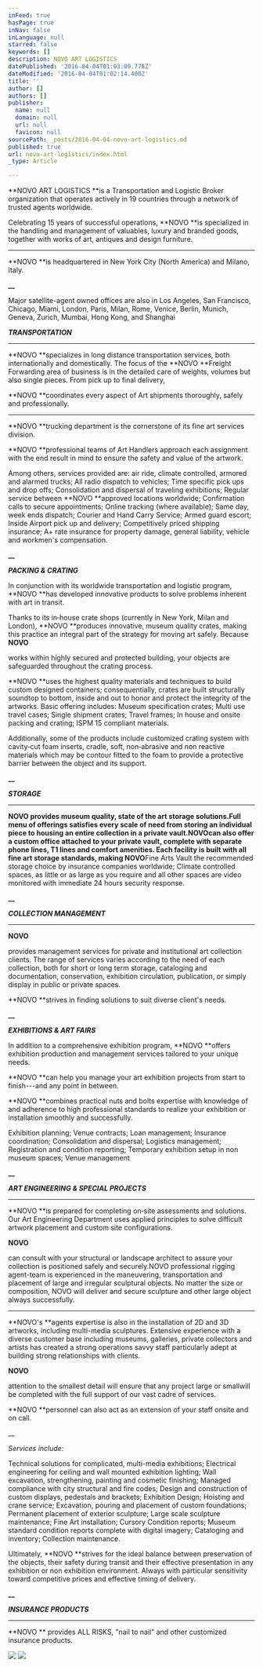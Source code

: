 ```yaml
---
inFeed: true
hasPage: true
inNav: false
inLanguage: null
starred: false
keywords: []
description: NOVO ART LOGISTICS
datePublished: '2016-04-04T01:03:09.778Z'
dateModified: '2016-04-04T01:02:14.400Z'
title: ''
author: []
authors: []
publisher:
  name: null
  domain: null
  url: null
  favicon: null
sourcePath: _posts/2016-04-04-novo-art-logistics.md
published: true
url: novo-art-logistics/index.html
_type: Article

---
```

**NOVO ART LOGISTICS **is a
Transportation and Logistic Broker organization that operates actively in 19
countries through a network of trusted agents worldwide.

Celebrating 15 years of successful operations, **NOVO **is specialized in the handling and management of valuables, luxury and branded
goods, together with works of art, antiques and design furniture.

****

**NOVO **is headquartered in New York City
(North America) and Milano, Italy.

**__**

Major satellite-agent owned offices are also in Los
Angeles, San Francisco, Chicago, Miami, London, Paris, Milan, Rome, Venice,
Berlin, Munich, Geneva, Zurich, Mumbai, Hong Kong, and Shanghai

**_TRANSPORTATION_**

****

**NOVO **specializes in long distance transportation services, both
internationally and domestically. The focus of the **NOVO **Freight
Forwarding area of business is in the detailed care of weights, volumes but
also single pieces. From pick up to final delivery,

**NOVO **coordinates
every aspect of Art shipments thoroughly, safely and professionally.

****

**NOVO **trucking department is the cornerstone
of its fine art services division.

**NOVO **professional teams of Art
Handlers approach each assignment with the end result in mind to ensure the
safety and value of the artwork.

Among others, services provided are: air ride, climate controlled,
armored and alarmed trucks; All radio dispatch to vehicles; Time specific pick ups and drop offs;
Consolidation and dispersal of traveling exhibitions; Regular service between **NOVO **approved locations worldwide; Confirmation calls to secure appointments;
Online tracking (where available); Same day, week
ends dispatch; Courier and Hand Carry
Service; Armed guard escort; Inside Airport
pick up and delivery; Competitively
priced shipping insurance; A+ rate insurance for property damage, general
liability, vehicle and workmen's compensation.

**__**

**_PACKING & CRATING_**

In conjunction with its worldwide transportation and logistic program, **NOVO **has developed innovative products to solve problems inherent with art in
transit.

Thanks to its in‐house
crate shops (currently in New York, Milan and London), **NOVO **produces
innovative, museum quality crates, making this
practice an integral part of the strategy for moving art safely. Because **NOVO**

works within highly secured and protected building, your objects are
safeguarded throughout the crating process.

**NOVO **uses the highest
quality materials and techniques to build custom designed
containers; consequentially, crates are built structurally soundtop to bottom, inside and out to honor and protect
the integrity of the artworks. Basic offering includes: Museum specification
crates; Multi use travel cases; Single shipment crates; Travel frames; In house and onsite
packing and crating; ISPM 15 compliant materials. 

Additionally, some of the products include
customized crating system with cavity‐cut foam
inserts, cradle, soft, non‐abrasive
and non reactive materials which may be
contour fitted to the foam to provide a
protective barrier between the object and its support.

**__**

**_STORAGE_**

****

**NOVO **provides museum quality, state of the art storage solutions.Full menu of offerings satisfies every scale of
need from storing an individual piece to housing an entire collection in a
private vault.******NOVO******can also offer a custom office attached to your
private vault, complete with separate phone lines, T1 lines and comfort
amenities. Each facility is built with all fine art storage standards, making **NOVO******Fine Arts Vault the recommended storage choice by insurance companies
worldwide; Climate controlled spaces, as little or
as large as you require and all other spaces are video monitored with immediate
24 hours security response.

**__**

**_COLLECTION MANAGEMENT_**

****

**NOVO**

provides management services for
private and institutional art collection clients. The range of services varies
according to the need of each collection, both for short or long term storage,
cataloging and documentation, conservation, exhibition circulation,
publication, or simply display in public or private spaces. 

**NOVO **strives
in finding solutions to suit diverse client's needs.

**__**

**_EXHIBITIONS & ART FAIRS_**

In addition to a comprehensive exhibition program, **NOVO **offers exhibition production and management services tailored to your unique
needs.

**NOVO **can help you manage your art exhibition projects from start
to finish---and any point in between.

**NOVO **combines practical nuts and bolts
expertise with knowledge of and adherence to high professional standards to
realize your exhibition or installation smoothly and successfully.

Exhibition planning; Venue contracts; Loan
management; Insurance coordination; Consolidation and dispersal; Logistics
management; Registration and condition reporting; Temporary exhibition setup in
non museum spaces; Venue management

**__**

**_ART ENGINEERING & SPECIAL PROJECTS_**

****

**NOVO **is prepared for completing on‐site assessments and solutions. Our Art Engineering
Department uses applied principles to solve difficult artwork placement and
custom site configurations. 

**NOVO**

can consult with your structural or
landscape architect to assure your collection is positioned safely and
securely.NOVO professional rigging agent-team is experienced in the
maneuvering, transportation and placement of large and irregular sculptural
objects. No matter the size or  composition, NOVO will deliver and secure
sculpture and other large object always successfully.

****

**NOVO's **agents expertise is also in the
installation of 2D and 3D artworks, including multi-media sculptures. Extensive experience with a
diverse customer base including museums, galleries, private collectors and
artists has created a strong operations savvy
staff particularly adept at building strong relationships with clients. 

**NOVO**

attention to the smallest detail will ensure that any project large or smallwill be
completed with the full support of our vast cadre of services. 

**NOVO **personnel
can also act as an extension of your staff onsite and
on call.

__

_Services include:_

Technical solutions for
complicated, multi-media exhibitions; Electrical
engineering for ceiling and wall mounted
exhibition lighting; Wall excavation, strengthening, painting and cosmetic
finishing; Managed compliance with city structural and fire codes; Design and
construction of custom displays, pedestals and brackets; Exhibition Design;
Hoisting and crane service; Excavation, pouring and placement of custom
foundations; Permanent placement of exterior sculpture; Large scale sculpture maintenance; Fine Art installation;
Cursory Condition reports; Museum standard condition reports complete with
digital imagery; Cataloging and inventory; Collection maintenance.

Ultimately, **NOVO **strives for the ideal
balance between preservation of the objects, their safety during transit and
their effective presentation in any exhibition or non exhibition environment. Always with particular
sensitivity toward competitive prices and effective timing of delivery.

**__**

**_INSURANCE PRODUCTS_**

****

**NOVO ** provides ALL RISKS, "nail to nail" and other customized insurance products.

![](https://the-grid-user-content.s3-us-west-2.amazonaws.com/fc192200-b59c-497f-9b14-b8b79a53977b.jpg)
![](https://the-grid-user-content.s3-us-west-2.amazonaws.com/557e7377-99d8-404c-aaf7-ca4bd504116b.jpg)